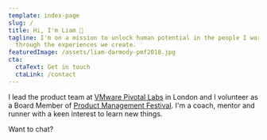```yaml
---
template: index-page
slug: /
title: Hi, I'm Liam 👋
tagline: I'm on a mission to unlock human potential in the people I work with &
  through the experiences we create.
featuredImage: /assets/liam-darmody-pmf2018.jpg
cta:
  ctaText: Get in touch
  ctaLink: /contact
---
```

I lead the product team at <a href="https://tanzu.vmware.com/labs" target="_blank">VMware Pivotal Labs</a> in London and I volunteer as a Board Member of <a href="https://productmanagementfestival.com/zurich/" target="_blank">Product Management Festival</a>. I'm a coach, mentor and runner with a keen interest to learn new things.

Want to chat?